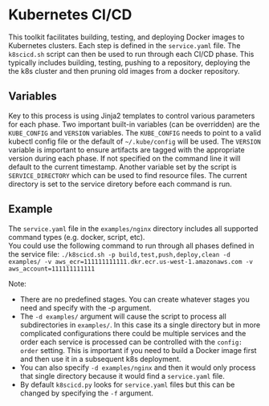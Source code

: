 Kubernetes CI/CD
===

This toolkit facilitates building, testing, and deploying Docker images to Kubernetes clusters.  Each step is defined
in the `service.yaml` file.  The `k8scicd.sh` script can then be used to run through each CI/CD phase.  This typically
includes building, testing, pushing to a repository, deploying the the k8s cluster and then pruning old images from a
docker repository.

Variables
---
Key to this process is using Jinja2 templates to control various parameters for each phase.  Two important built-in
variables (can be overridden) are the `KUBE_CONFIG` and `VERSION` variables.  The `KUBE_CONFIG` needs to point to a
valid kubectl config file or the default of `~/.kube/config` will be used.  The `VERSION` variable is important to
ensure artifacts are tagged with the appropriate version during each phase.  If not specified on the command line it
will default to the current timestamp.  Another variable set by the script is `SERVICE_DIRECTORY` which can be used to
find resource files.  The current directory is set to the service diretory before each command is run.


Example
---

The `service.yaml` file in the `examples/nginx` directory includes all supported command types (e.g. docker, script, etc).  
You could use the following command to run through all phases defined in the service file:
`./k8scicd.sh -p build,test,push,deploy,clean -d examples/ -v aws_ecr=111111111111.dkr.ecr.us-west-1.amazonaws.com -v aws_account=111111111111`

Note:

  * There are no predefined stages.  You can create whatever stages you need and specify with the -p argument.
  * The `-d examples/` argument will cause the script to process all subdirectories in `examples/`.  In this case its a single
  directory but in more complicated configurations there could be multiple services and the order each service is processed
  can be controlled with the `config: order` setting.  This is important if you need to build a Docker image first and then
  use it in a subsequent k8s deployment.
  * You can also specify `-d examples/nginx` and then it would only process that single directory because it would find
  a `service.yaml` file.
  * By default `k8scicd.py` looks for `service.yaml` files but this can be changed by specifying the `-f` argument.
